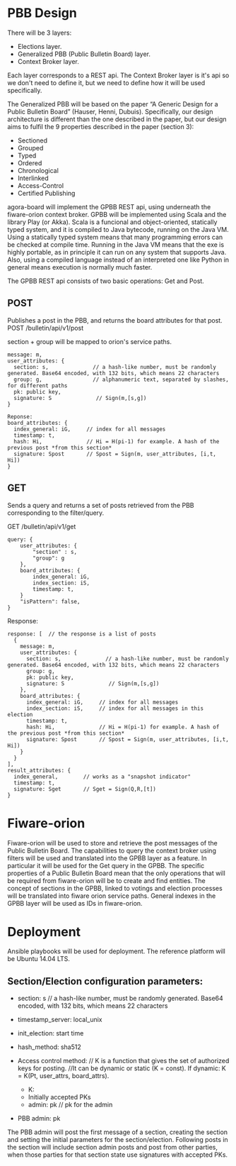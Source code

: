 # PBB Design

There will be 3 layers:
* Elections layer.
* Generalized PBB (Public Bulletin Board) layer.
* Context Broker layer.

Each layer corresponds to a REST api. The Context Broker layer is it's api so we don't need to define it, but we need to define how it will be used specifically. 

The Generalized PBB will be based on the paper “A Generic Design for a Public Bulletin Board” (Hauser, Henni, Dubuis). Specifically, our design architecture is different than the one described in the paper, but our design aims to fulfil the 9 properties described in the paper (section 3):

* Sectioned
* Grouped
* Typed
* Ordered
* Chronological
* Interlinked
* Access-Control
* Certified Publishing

agora-board will implement the GPBB REST api, using underneath the fiware-orion context broker. GPBB will be implemented using Scala and the library Play (or Akka). Scala is a funcional and object-oriented, statically typed system, and it is compiled to Java bytecode, running on the Java VM. Using a statically typed system means that many programming errors can be checked at compile time. Running in the Java VM means that the exe is highly portable, as in principle it can run on any system that supports Java. Also, using a compiled language instead of an interpreted one like Python in general means execution is normally much faster.

The GPBB REST api consists of two basic operations: Get and Post.

## POST

Publishes a post in the PBB, and returns the board attributes for that post.  
POST /bulletin/api/v1/post  

section + group will be mapped to orion's service paths.
``` 
message: m,  
user_attributes: {  
  section: s,              // a hash-like number, must be randomly generated. Base64 encoded, with 132 bits, which means 22 characters  
  group: g,                // alphanumeric text, separated by slashes, for different paths  
  pk: public key,  
  signature: S              // Sign(m,[s,g])  
}

Reponse:  
board_attributes: {  
  index_general: iG,     // index for all messages  
  timestamp: t,  
  hash: Hi,              // Hi = H(pi-1) for example. A hash of the previous post *from this section*  
  signature: Spost       // Spost = Sign(m, user_attributes, [i,t, Hi])  
}
``` 
## GET

Sends a query and returns a set of posts retrieved from the PBB corresponding to the filter/query.

GET /bulletin/api/v1/get
``` 
query: {    
    user_attributes: {  
        "section" : s,  
        "group": g  
    },  
    board_attributes: {  
        index_general: iG,    
        index_section: iS,  
        timestamp: t,  
    }  
    "isPattern": false,  
}  
``` 
Response:  
``` 
response: [  // the response is a list of posts  
  {  
    message: m, 
    user_attributes: {  
      section: s,              // a hash-like number, must be randomly generated. Base64 encoded, with 132 bits, which means 22 characters  
      group: g,  
      pk: public key,  
      signature: S              // Sign(m,[s,g])  
    },  
    board_attributes: {  
      index_general: iG,     // index for all messages  
      index_section: iS,     // index for all messages in this election  
      timestamp: t,  
      hash: Hi,              // Hi = H(pi-1) for example. A hash of the previous post *from this section*  
      signature: Spost       // Spost = Sign(m, user_attributes, [i,t, Hi])  
    }  
  }  
],  
result_attributes: {  
  index_general,        // works as a "snapshot indicator"  
  timestamp: t,  
  signature: Sget       // Sget = Sign(Q,R,[t])  
}  
``` 
# Fiware-orion

Fiware-orion will be used to store and retrieve the post messages of the Public Bulletin Board. The capabilities to query the context broker using filters will be used and translated into the GPBB layer as a feature. In particular it will be used for the Get query in the GPBB. The specific properties of a Public Bulletin Board mean that the only operations that will be required from fiware-orion will be to create and find entities. The concept of sections in the GPBB, linked to votings and election processes will be translated into fiware orion service paths. General indexes in the GPBB layer will be used as IDs in fiware-orion.

# Deployment

Ansible playbooks will be used for deployment. The reference platform will be Ubuntu 14.04 LTS.

## Section/Election configuration parameters:

* section: s                   // a hash-like number, must be randomly generated. Base64 encoded, with 132 bits, which means 22 characters
* timestamp_server: local_unix
* init_election: start time
* hash_method: sha512
* Access control method:
    // K is a function that gives the set of authorized keys for posting. 
    //It can be dynamic or static (K = const). If dynamic: K = K(Pt, user_attrs, board_attrs).
    - K: 
    - Initially accepted PKs
    - admin: pk    // pk for the admin
    
* PBB admin: pk

The PBB admin will post the first message of a section, creating the section and setting the initial parameters for the section/election. Following posts in the section will include section admin posts and  post from other parties, when those parties for that section state use signatures with accepted PKs.


